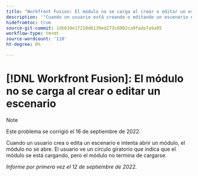 ```yaml
---
title: "Workfront Fusion: El módulo no se carga al crear o editar un escenario"
description: '"Cuando un usuario está creando o editando un escenario e intenta abrir un módulo, el módulo no se abre. El usuario ve un círculo giratorio que indica que el módulo se está cargando, pero el módulo no termina de cargarse".'
hidefromtoc: true
source-git-commit: 1db610e1f210d6139ed273c6002ca9fade7a9a95
workflow-type: tm+mt
source-wordcount: '110'
ht-degree: 0%

---
```



# [!DNL Workfront Fusion]: El módulo no se carga al crear o editar un escenario

>[!NOTE]
>
>Este problema se corrigió el 16 de septiembre de 2022.

Cuando un usuario crea o edita un escenario e intenta abrir un módulo, el módulo no se abre. El usuario ve un círculo giratorio que indica que el módulo se está cargando, pero el módulo no termina de cargarse.

_Informe por primera vez el 12 de septiembre de 2022._

